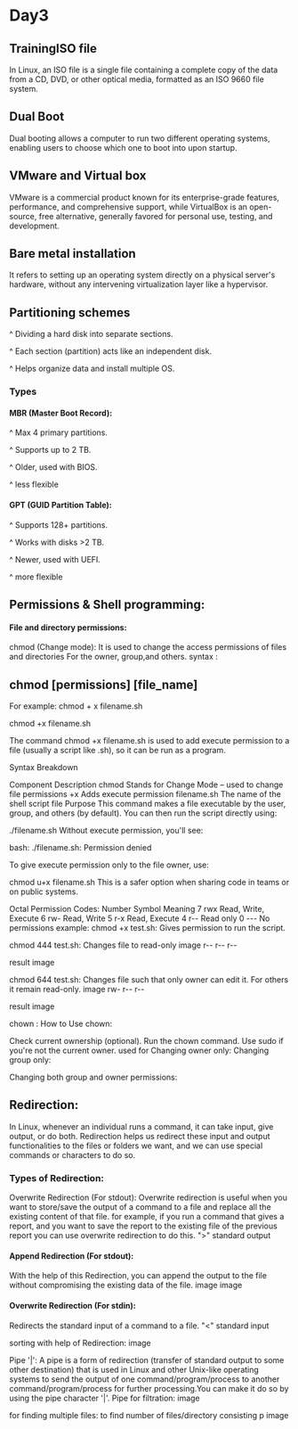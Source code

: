 # Day3

## TrainingISO file

In Linux, an ISO file is a single file containing a complete copy of the data from a CD, DVD, or other optical media, formatted as an ISO 9660 file system.

## Dual Boot

Dual booting allows a computer to run two different operating systems, enabling users to choose which one to boot into upon startup.

## VMware and Virtual box

VMware is a commercial product known for its enterprise-grade features, performance, and comprehensive support, while VirtualBox is an open-source, free alternative, generally favored for personal use, testing, and development.

## Bare metal installation

It refers to setting up an operating system directly on a physical server's hardware, without any intervening virtualization layer like a hypervisor.

## Partitioning schemes

^ Dividing a hard disk into separate sections.

^ Each section (partition) acts like an independent disk.

^ Helps organize data and install multiple OS.

### Types

#### MBR (Master Boot Record):

^ Max 4 primary partitions.

^ Supports up to 2 TB.

^ Older, used with BIOS.

^ less flexible

#### GPT (GUID Partition Table):

^ Supports 128+ partitions.

^ Works with disks >2 TB.

^ Newer, used with UEFI.

^ more flexible

## Permissions & Shell programming:
#### File and directory permissions:

chmod (Change mode): It is used to change the access permissions of files and directories For the owner, group,and others. syntax :

## chmod [permissions] [file_name]

For example: chmod + x filename.sh

chmod +x filename.sh

The command chmod +x filename.sh is used to add execute permission to a file (usually a script like .sh), so it can be run as a program.

 Syntax Breakdown

Component	Description
chmod	Stands for Change Mode – used to change file permissions
+x	Adds execute permission
filename.sh	The name of the shell script file
Purpose
This command makes a file executable by the user, group, and others (by default). You can then run the script directly using:

./filename.sh
Without execute permission, you'll see:

bash: ./filename.sh: Permission denied

To give execute permission only to the file owner, use:

chmod u+x filename.sh
This is a safer option when sharing code in teams or on public systems.

Octal Permission Codes:
Number	Symbol	Meaning
7	rwx	Read, Write, Execute
6	rw-	Read, Write
5	r-x	Read, Execute
4	r--	Read only
0	---	No permissions
example:
chmod +x test.sh: Gives permission to run the script.

chmod 444 test.sh: Changes file to read-only image
r-- r-- r--

result
image

chmod 644 test.sh: Changes file such that only owner can edit it. For others it remain read-only. image
rw- r-- r--

result
image

chown :
How to Use chown:

Check current ownership (optional).
Run the chown command. Use sudo if you're not the current owner. used for Changing owner only:
Changing group only:

Changing both group and owner permissions:

## Redirection:

In Linux, whenever an individual runs a command, it can take input, give output, or do both. Redirection helps us redirect these input and output functionalities to the files or folders we want, and we can use special commands or characters to do so.

###  Types of Redirection:

Overwrite Redirection (For stdout): Overwrite redirection is useful when you want to store/save the output of a command to a file and replace all the existing content of that file. for example, if you run a command that gives a report, and you want to save the report to the existing file of the previous report you can use overwrite redirection to do this.
">" standard output

#### Append Redirection (For stdout):

With the help of this Redirection, you can append the output to the file without compromising the existing data of the file. image image

#### Overwrite Redirection (For stdin):
Redirects the standard input of a command to a file. "<" standard input

sorting with help of Redirection:
image

Pipe '|':
A pipe is a form of redirection (transfer of standard output to some other destination) that is used in Linux and other Unix-like operating systems to send the output of one command/program/process to another command/program/process for further processing.You can make it do so by using the pipe character '|'. Pipe for filtration: image

for finding multiple files: to find number of files/directory consisting p image


